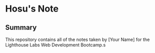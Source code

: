 # Hosu's Note

## Summary

This repository contains all of the notes taken by [Your Name] for the Lighthouse Labs Web Development Bootcamp.s
